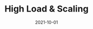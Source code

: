 ---
title: "High Load & Scaling"
linkTitle: "High Load & Scaling"
date: 2021-10-01
type: docs
weight: 2
---